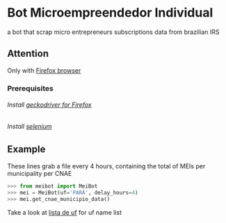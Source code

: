 # Bot Microempreendedor Individual
a bot that scrap micro entrepreneurs subscriptions data from brazilian IRS

## Attention

Only with [Firefox browser](https://www.mozilla.org/en-US/firefox/new/)

### Prerequisites

######  Install [geckodriver for Firefox](https://github.com/mozilla/geckodriver/releases)
###### Install [selenium](https://selenium-python.readthedocs.io/installation.html)

## Example

These lines grab a file every 4 hours, containing the total of MEIs per municipality per CNAE

```python
>>> from meibot import MeiBot
>>> mei = MeiBot(uf='PARÁ', delay_hours=4)
>>> mei.get_cnae_municipio_data()
```

Take a look at [lista de uf](https://github.com/bernarducs/mei/blob/master/lista%20de%20uf.txt) for uf name list
